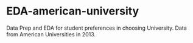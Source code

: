 # EDA-american-university
Data Prep and EDA for student preferences in choosing University. Data from American Universities in 2013.
